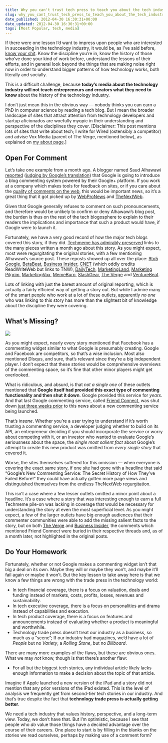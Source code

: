 ```yaml
---
title: Why you can't trust tech press to teach you about the tech industry
slug: why_you_cant_trust_tech_press_to_teach_you_about_the_tech_industry
date_published: 2012-04-30 16:30:31+00:00
date_updated: 2012-04-30 16:30:31+00:00
tags: [Most Popular, tech, media]
---
```

If there were one lesson I’d want to impress upon people who are interested in succeeding in the technology industry, it would be, as I’ve said before, [know your shit](/2010/04/ten-years-of-twitter-ads). Know the discipline you’re in, know the history of those who’ve done your kind of work before, understand the lessons of their efforts, and in general look beyond the things that are making noise right now in order to understand bigger patterns of how technology works, both literally and socially.

This is a difficult challenge, because **today’s media about the technology industry will not teach entrepreneurs and creators what they need to know** about the history of the technology industry.

I don’t just mean this in the obvious way — nobody thinks you can earn a PhD in computer science by reading a tech blog. But I mean the broader landscape of sites that attract attention from technology developers and startup aficionados are woefully myopic in their understanding and perspective of the disciplines they cover. [Disclaimer: This post mentions lots of sites that write about tech; I write for Wired (ostensibly a competitor) and advise Vox Media (parent of The Verge, mentioned below), as explained on [my about page](/about).]

## Open For Comment

Let’s take one example from a month ago. A blogger named Saud Alhawawi [reported](http://www.tech-wd.com/wd/2012/03/26/google-days-info/) ([judging by Google’s translation](http://translate.google.com/translate?sl=ar&amp;tl=en&amp;js=n&amp;prev=_t&amp;hl=en&amp;ie=UTF-8&amp;layout=2&amp;eotf=1&amp;u=http%3A%2F%2Fwww.tech-wd.com%2Fwd%2F2012%2F03%2F26%2Fgoogle-days-info%2F&amp;act=url)) that Google is going to introduce a blog commenting system powered by their Google+ platform. If you work at a company which makes tools for feedback on sites, or if you care about the [quality of comments on the web](/2011/07/20/if_your_websites_full_of_assholes_its_your_fault-2/), this would be important news, so it’s a great thing that it got picked up by [WebProNews](http://www.webpronews.com/google-may-be-preparing-their-own-third-party-commenting-platform-2012-03) and [TheNextWeb](http://thenextweb.com/google/2012/03/27/google-to-launch-third-party-commenting-platform-to-rival-facebook/).

Given that Google generally refuses to comment on such pronouncements, and therefore would be unlikely to confirm or deny Alhawawi’s blog post, the burden is thus on the rest of the tech blogosphere to explain to their readers the implications and importance that such a product would have, if Google were to launch it.

Fortunately, we have a very good record of how the major tech blogs covered this story, if they did. [Techmeme has admirably preserved](http://www.techmeme.com/120327/p19#a120327p19) links to the many pieces written a month ago about this story. As you might expect, most were regurgitating the original stories, with a few mentioning Alhawawi’s source post. These reposts showed up all over the place: [9to5 Google](http://9to5google.com/2012/03/27/google-working-on-new-commenting-platform-to-rival-facebook/), [BetaBeat](http://www.betabeat.com/2012/03/27/google-continues-its-push-into-social-with-new-third-party-commenting-platform/), [Business Insider](http://www.businessinsider.com/google-is-launching-a-commenting-system-to-rival-facebook-2012-3), [CNET](http://news.cnet.com/8301-30685_3-57405079-264/why-each-google-comment-should-get-its-own-web-address/) (which oddly credits ReadWriteWeb but links to TNW), [DailyTech](http://www.dailytech.com/article.aspx?newsid=24319), [MarketingLand](http://marketingland.com/rumor-google-launching-third-party-commenting-system-to-compete-with-facebook-8762), [Marketing Pilgrim](http://www.marketingpilgrim.com/2012/03/google-developing-me-too-commenting-platform.html), [MarketingVox](http://www.marketingvox.com/search-marketers-eye-reported-commenting-system-from-google-050869/), [MemeBurn](http://memeburn.com/2012/03/google-to-go-into-third-party-comments/), [SlashGear](http://www.slashgear.com/google-comments-system-tipped-to-rival-facebook-27220229/), [The Verge](http://www.theverge.com/2012/3/27/2905517/google-blog-comment-system) and [VentureBeat](http://venturebeat.com/2012/03/27/google-commenting-system/).

Lots of linking with just the barest amount of original reporting, which is actually a fairly efficient way of getting a story out. But while I admire many of the smart people who work at a lot of these outlets, apparently *no one* who was linking to this story has more than the slightest bit of knowledge about the discipline they were covering.

## What’s Missing?

[![](/images/1_friend_connect_image.jpg)](http://googleblog.blogspot.com/2008/05/friend-connected-web.html "Google Friend Conenct")

As you might expect, nearly every story mentioned that Facebook has a commenting widget similar to what Google is presumably creating. Google and Facebook are competitors, so that’s a wise inclusion. Most also mentioned DIsqus, and sure, that’s relevant since they’re a big independent player. I don’t expect that these stories would be comprehensive overviews of the commenting space, so it’s fine that other minor players might get overlooked.

What is ridiculous, and absurd, is that *not a single one* of these outlets mentioned that **Google itself had provided this exact type of commenting functionality and then shut it down**. Google provided this service for *years*. And that last Google commenting service, called [Friend Connect](https://developers.google.com/friend-connect/), was shut down [just three weeks prior](http://support.google.com/friendconnect/bin/answer.py?hl=en&amp;answer=2440229) to this news about a new commenting service being launched.

That’s *insane*. Whether you’re a user trying to understand if it’s worth trusting a commenting service, a developer judging whether to build on its API, an entrepreneur deciding if you should incorporate the service or worry about competing with it, or an investor who wanted to evaluate Google’s seriousness about the space, the *single most salient fact* about Google’s attempt to create this new product was omitted from *every single story* that covered it.

Worse, the sites themselves suffered for this omission — when everyone is covering the exact same story, if one site had gone with a headline that said “Google’s New Commenting Service: The Secret History of How They’ve Failed Before!” they could have actually gotten more page views and distinguished themselves from the endless TheNextWeb regurgitation.

This isn’t a case where a few lesser outlets omitted a minor point about a headline. It’s a case where a story that was interesting enough to earn a full Techmeme pile-on was lacking in coverage that would be necessary for understanding the story at even the most superficial level. As you might expect, a few of the larger outlets have big enough audiences that their commenter communities were able to add the missing salient facts to the story, but on both [The Verge](http://www.theverge.com/2012/3/27/2905517/google-blog-comment-system#96786319) and [Business Insider](http://www.businessinsider.com/google-is-launching-a-commenting-system-to-rival-facebook-2012-3?comments=all#comment-4f71b1ac69bedd707000000d), the comments which mentioned Friend Connect were buried in their respective threads and, as of a month later, not highlighted in the original posts.

## Do Your Homework

Fortunately, whether or not Google makes a commenting widget isn’t that big a deal on its own. Maybe they will or maybe they won’t, and maybe it’ll fail again or maybe it won’t. But the key lesson to take away here is that we know a few things are wrong with the trade press in the technology world:

- In tech financial coverage, there is a focus on valuation, deals and funding instead of markets, costs, profits, losses, revenues and sustainability.
- In tech executive coverage, there is a focus on personalities and drama instead of capabilities and execution.
- In tech product coverage, there is a focus on features and announcements instead of evaluating whether a product is meaningful and worthwhile.
- Technology trade press doesn’t treat our industry as a business, so much as a “scene”; If our industry had magazines, we’d have a lot of *People* but no *Variety*, a *Rolling Stone*, but no *Billboard*.

There are many more examples of the flaws, but these are obvious ones. What we may *not* know, though is that there’s another flaw:
- For all but the biggest tech stories, any individual article likely lacks enough information to make a decision about the topic of that article.

Imagine if Apple launched a new version of the iPad and a story did not mention that any prior versions of the iPad existed. This is the level of analysis we frequently get from second-tier tech stories in our industry. And that’s true despite the fact that **technology trade press is actually getting better**.

We need a tech industry that values history, perspective, and a long-term view. Today, we don’t have that. But I’m optimistic, because I see that people who *do* value those things have a decided advantage over the course of their careers. One place to start is by filling in the blanks on the stories we read ourselves, perhaps by making use of a comment form?
